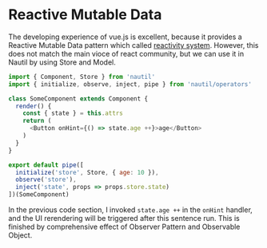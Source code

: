# Reactive Mutable Data

The developing experience of vue.js is excellent, because it provides a Reactive Mutable Data pattern which called [reactivity system](https://vuejs.org/v2/guide/instance.html#Data-and-Methods). However, this does not match the main vioce of react community, but we can use it in Nautil by using Store and Model.

```js
import { Component, Store } from 'nautil'
import { initialize, observe, inject, pipe } from 'nautil/operators'

class SomeComponent extends Component {
  render() {
    const { state } = this.attrs
    return (
      <Button onHint={() => state.age ++}>age</Button>
    )
  }
}

export default pipe([
  initialize('store', Store, { age: 10 }),
  observe('store'),
  inject('state', props => props.store.state)
])(SomeComponent)
```

In the previous code section, I invoked `state.age ++` in the `onHint` handler, and the UI rerendering will be triggered after this sentence run. This is finished by comprehensive effect of Observer Pattern and Observable Object.
